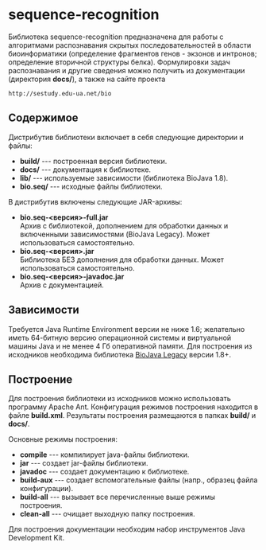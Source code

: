 sequence-recognition
====================

Библиотека sequence-recognition предназначена для работы с алгоритмами распознавания
скрытых последовательностей в области биоинформатики (определение фрагментов 
генов - экзонов и интронов; определение вторичной структуры белка). 
Формулировки задач распознавания и другие сведения можно получить из 
документации (директория **docs/**), а также на сайте проекта

    http://sestudy.edu-ua.net/bio

Содержимое
--------------------

Дистрибутив библиотеки включает в себя следующие директории и файлы:

 * **build/** --- построенная версия библиотеки.
 * **docs/** --- документация к библиотеке.
 * **lib/** --- используемые зависимости (библиотека BioJava 1.8).
 * **bio.seq/** --- исходные файлы библиотеки.

В дистрибутив включены следующие JAR-архивы:

 * **bio.seq-<версия>-full.jar**  
     Архив с библиотекой, дополнением для обработки данных и включенными 
     зависимостями (BioJava Legacy). Может использоваться самостоятельно.
 * **bio.seq-<версия>.jar**  
     Библиотека БЕЗ дополнения для обработки данных. Может использоваться 
     самостоятельно.
 * **bio.seq-<версия>-javadoc.jar**  
     Архив с документацией.

Зависимости
--------------------

Требуется Java Runtime Environment версии не ниже 1.6; желательно иметь 
64-битную версию операционной системы и виртуальной машины Java и не менее 
4 Гб оперативной памяти. Для построения из исходников необходима библиотека 
[BioJava Legacy](http://biojava.org/) версии 1.8+.

Построение
--------------------

Для построения библиотеки из исходников можно использовать программу Apache Ant.
Конфигурация режимов построения находится в файле **build.xml**. Результаты
построения размещаются в папках **build/** и **docs/**. 

Основные режимы построения:

 * **compile** --- компилирует java-файлы библиотеки.
 * **jar** --- создает jar-файлы библиотеки.
 * **javadoc** --- создает документацию к библиотеке.
 * **build-aux** --- создает вспомогательные файлы (напр., образец файла конфигурации).
 * **build-all** --- вызывает все перечисленные выше режимы построения.
 * **clean-all** --- очищает выходную папку построения.

Для построения документации необходим набор инструментов Java Development Kit.

